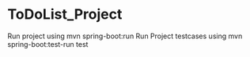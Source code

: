 # ToDoList_Project

Run project using mvn spring-boot:run
Run Project testcases using mvn spring-boot:test-run test
